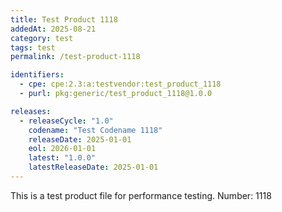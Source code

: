 ```yaml
---
title: Test Product 1118
addedAt: 2025-08-21
category: test
tags: test
permalink: /test-product-1118

identifiers:
  - cpe: cpe:2.3:a:testvendor:test_product_1118
  - purl: pkg:generic/test_product_1118@1.0.0

releases:
  - releaseCycle: "1.0"
    codename: "Test Codename 1118"
    releaseDate: 2025-01-01
    eol: 2026-01-01
    latest: "1.0.0"
    latestReleaseDate: 2025-01-01
---
```


This is a test product file for performance testing. Number: 1118
